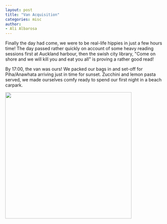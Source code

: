 ```yaml
---
layout: post
title: "Van Acquisition"
categories: misc
author:
- Ali Albarosa
---
```


Finally the day had come, we were to be real-life hippies in just a few hours time! The day passed rather quickly on account of some heavy reading sessions first at Auckland harbour, then the swish city library, "Come on shore and we will kill you and eat you all" is proving a rather good read! 

By 17:00, the van was ours! We packed our bags in and set-off for Piha/Anawhata arriving just in time for sunset. Zucchini and lemon pasta served, we made ourselves comfy ready to spend our first night in a beach carpark.

<img src="{{site.base_url}}{% link /assets/images/2025-02-16-Anawhata.jpg %}" style="width:400px"><br>